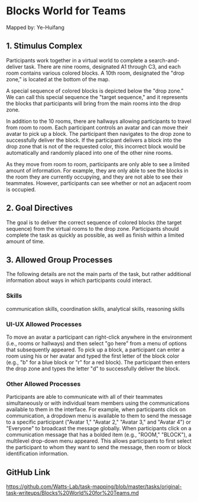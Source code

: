 # Blocks World for Teams

Mapped by: Ye-Huifang 

## 1. Stimulus Complex 
Participants work together in a virtual world to complete a search-and-deliver task. There are nine rooms, designated A1 through C3, and each room contains various colored blocks. A 10th room, designated the "drop zone," is located at the bottom of the map. 

A special sequence of colored blocks is depicted below the "drop zone." We can call this special sequence the "target sequence," and it represents the blocks that participants will bring from the main rooms into the drop zone.

In addition to the 10 rooms, there are hallways allowing participants to travel from room to room. Each participant controls an avatar and can move their avatar to pick up a block. The participant then navigates to the drop zone to successfully deliver the block. If the participant delivers a block into the drop zone that is not of the requested color, this incorrect block would be automatically and randomly placed into one of the other nine rooms.

As they move from room to room, participants are only able to see a limited amount of information. For example, they are only able to see the blocks in the room they are currently occupying, and they are not able to see their teammates. However, participants can see whether or not an adjacent room is occupied.

## 2. Goal Directives 
The goal is to deliver the correct sequence of colored blocks (the target sequence) from the virtual rooms to the drop zone. Participants should complete the task as quickly as possible, as well as finish within a limited amount of time.

## 3. Allowed Group Processes 
The following details are not the main parts of the task, but rather additional information about ways in which participants could interact.

### Skills 
communication skills, coordination skills, analytical skills, reasoning skills

### UI-UX Allowed Processes
To move an avatar a participant can right-click anywhere in the environment (i.e., rooms or hallways) and then select "go here" from a menu of options that subsequently appeared. To pick up a block, a participant can enter a room using his or her avatar and typed the first letter of the block color (e.g., "b" for a blue block or "r" for a red block). The participant then enters the drop zone and types the letter "d" to successfully deliver the block.

### Other Allowed Processes
Participants are able to communicate with all of their teammates simultaneously or with individual team members using the communications available to them in the interface. For example, when participants click on communication, a dropdown menu is available to them to send the message to a specific participant ("Avatar 1," "Avatar 2," "Avatar 3," and "Avatar 4") or "Everyone" to broadcast the message globally. When participants click on a communication message that has a bolded item (e.g., "ROOM," "BLOCK"), a multilevel drop-down menu appeared. This allows participants to first select the participant to whom they want to send the message, then room or block identification information.

## GitHub Link 
https://github.com/Watts-Lab/task-mapping/blob/master/tasks/original-task-writeups/Blocks%20World%20for%20Teams.md
